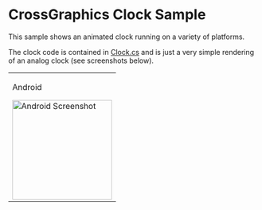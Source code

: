 # CrossGraphics Clock Sample

This sample shows an animated clock running on a variety of platforms.

The clock code is contained in [Clock.cs](https://github.com/praeclarum/CrossGraphics/blob/master/samples/Clock/Clock/Clock.cs) and is just a very simple rendering of an analog clock (see screenshots below).

<table>
    <tr>
        <td><p>Android</p>
            <a href="https://github.com/praeclarum/CrossGraphics/raw/master/samples/Clock/Screenshots/Android.png"><img title="Android Screenshot" src="https://github.com/praeclarum/CrossGraphics/raw/master/samples/Clock/Screenshots/Android.png" width="200" /></a>
        </td>
    </tr>
</table>


